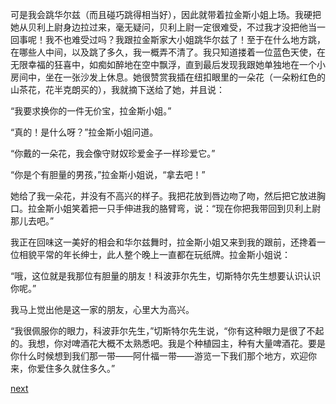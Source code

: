 
可是我会跳华尔兹（而且碰巧跳得相当好），因此就带着拉金斯小姐上场。我硬把她从贝利上尉身边拉过来，毫无疑问，贝利上尉一定很难受，不过我才没把他当一回事呢！我不也难受过吗？我跟拉金斯家大小姐跳华尔兹了！至于在什么地方跳，在哪些人中间，以及跳了多久，我一概弄不清了。我只知道搂着一位蓝色天使，在无限幸福的狂喜中，如痴如醉地在空中飘浮，直到最后发现我跟她单独地在一个小房间中，坐在一张沙发上休息。她很赞赏我插在纽扣眼里的一朵花（一朵粉红色的山茶花，花半克朗买的），我就摘下送给了她，并且说：

“我要求换你的一件无价宝，拉金斯小姐。”

“真的！是什么呀？”拉金斯小姐问道。

“你戴的一朵花，我会像守财奴珍爱金子一样珍爱它。”

“你是个有胆量的男孩，”拉金斯小姐说，“拿去吧！”

她给了我一朵花，并没有不高兴的样子。我把花放到唇边吻了吻，然后把它放进胸口。拉金斯小姐笑着把一只手伸进我的胳臂弯，说：“现在你把我带回到贝利上尉那儿去吧。”

我正在回味这一美好的相会和华尔兹舞时，拉金斯小姐又来到我的跟前，还搀着一位相貌平常的年长绅士，此人整个晚上一直都在玩纸牌。拉金斯小姐说：

“哦，这位就是我那位有胆量的朋友！科波菲尔先生，切斯特尔先生想要认识认识你呢。”

我马上觉出他是这一家的朋友，心里大为高兴。

“我很佩服你的眼力，科波菲尔先生，”切斯特尔先生说，“你有这种眼力是很了不起的。我想，你对啤酒花大概不太熟悉吧。我是个种植园主，种有大量啤酒花。要是你什么时候想到我们那一带——阿什福一带——游览一下我们那个地方，欢迎你来，你爱住多久就住多久。”

[next](page244)
